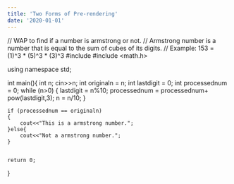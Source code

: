 ```yaml
---
title: 'Two Forms of Pre-rendering'
date: '2020-01-01'
---
```


// WAP to find if a number is armstrong or not.
// Armstrong number is a number that is equal to the sum of cubes of its digits.
// Example: 153 = (1)^3 * (5)^3 * (3)^3
#include <iostream>
#include <math.h>

using namespace std;

int main(){
    int n;
    cin>>n;
    int originaln = n;
    int lastdigit = 0;
    int processednum = 0;
    while (n>0)
    {
        lastdigit = n%10;
        processednum = processednum+ pow(lastdigit,3);
        n = n/10;
    }

    if (processednum == originaln)
    {
        cout<<"This is a armstrong number.";
    }else{
        cout<<"Not a armstrong number.";
    }
    
    
    return 0;
}